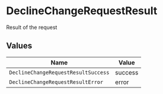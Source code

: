 # DeclineChangeRequestResult

Result of the request


## Values

| Name                                | Value                               |
| ----------------------------------- | ----------------------------------- |
| `DeclineChangeRequestResultSuccess` | success                             |
| `DeclineChangeRequestResultError`   | error                               |